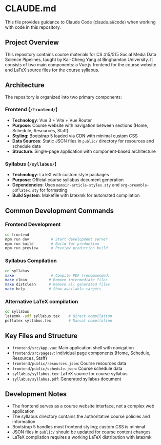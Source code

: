 # CLAUDE.md

This file provides guidance to Claude Code (claude.ai/code) when working with code in this repository.

## Project Overview

This repository contains course materials for CS 415/515 Social Media Data Science Pipelines, taught by Kai-Cheng Yang at Binghamton University. It consists of two main components: a Vue.js frontend for the course website and LaTeX source files for the course syllabus.

## Architecture

The repository is organized into two primary components:

### Frontend (`/frontend/`)
- **Technology**: Vue 3 + Vite + Vue Router
- **Purpose**: Course website with navigation between sections (Home, Schedule, Resources, Staff)
- **Styling**: Bootstrap 5 loaded via CDN with minimal custom CSS
- **Data Sources**: Static JSON files in `public/` directory for resources and schedule data
- **Structure**: Single-page application with component-based architecture

### Syllabus (`/syllabus/`)
- **Technology**: LaTeX with custom style packages
- **Purpose**: Official course syllabus document generation
- **Dependencies**: Uses `memoir-article-styles.sty` and `org-preamble-pdflatex.sty` for formatting
- **Build System**: Makefile with latexmk for automated compilation

## Common Development Commands

### Frontend Development
```bash
cd frontend
npm run dev          # Start development server
npm run build        # Build for production
npm run preview      # Preview production build
```

### Syllabus Compilation
```bash
cd syllabus
make                 # Compile PDF (recommended)
make clean          # Remove intermediate files
make distclean      # Remove all generated files
make help           # Show available targets
```

### Alternative LaTeX compilation
```bash
cd syllabus
latexmk -pdf syllabus.tex    # Direct compilation
pdflatex syllabus.tex        # Manual compilation
```

## Key Files and Structure

- `frontend/src/App.vue`: Main application shell with navigation
- `frontend/src/pages/`: Individual page components (Home, Schedule, Resources, Staff)
- `frontend/public/resources.json`: Course resources data
- `frontend/public/schedule.json`: Course schedule data
- `syllabus/syllabus.tex`: LaTeX source for course syllabus
- `syllabus/syllabus.pdf`: Generated syllabus document

## Development Notes

- The frontend serves as a course website interface, not a complex web application
- The syllabus directory contains the authoritative course policies and information
- Bootstrap 5 handles most frontend styling; custom CSS is minimal
- JSON files in `public/` should be updated for course content changes
- LaTeX compilation requires a working LaTeX distribution with latexmk